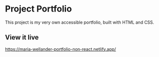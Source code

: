 # Project Portfolio

This project is my very own accessible portfolio, built with HTML and CSS.

## View it live

https://maria-wellander-portfolio-non-react.netlify.app/